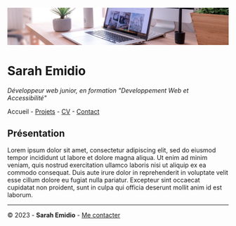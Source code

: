 ![bureau](bureau.jpg)

# Sarah Emidio

*Développeur web junior, en formation "Developpement Web et Accessibilité"*

Accueil - [Projets](Projets.md) - [CV](CV.md) - [Contact](Contact.md) 

## Présentation

Lorem ipsum dolor sit amet, consectetur adipiscing elit, sed do eiusmod tempor incididunt ut labore et dolore magna aliqua. Ut enim ad minim veniam, quis nostrud exercitation ullamco laboris nisi ut aliquip ex ea commodo consequat. Duis aute irure dolor in reprehenderit in voluptate velit esse cillum dolore eu fugiat nulla pariatur. Excepteur sint occaecat cupidatat non proident, sunt in culpa qui officia deserunt mollit anim id est laborum. 

------------

© 2023 - __Sarah Emidio__ - [Me contacter](Contact.md) 